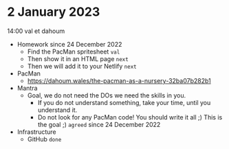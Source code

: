 # 2 January 2023

14:00 val et dahoum

* Homework since 24 December 2022
  * Find the PacMan spritesheet `val`
  * Then show it in an HTML page `next`
  * Then we will add it to your Netlify `next`
* PacMan
  * https://dahoum.wales/the-pacman-as-a-nursery-32ba07b282b1
* Mantra
  * Goal, we do not need the DOs we need the skills in you.
    * If you do not understand something, take your time, until you understand it.
    * Do not look for any PacMan code! You should write it all ;) This is the goal ;) `agreed` since 24 December 2022
* Infrastructure
  * GitHub `done`